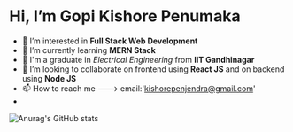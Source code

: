   # Hi, I’m **Gopi Kishore Penumaka**
- 👀 I’m interested in **Full Stack Web Development**
- 🌱 I’m currently learning **MERN Stack**
- 🤝 I'm a graduate in *Electrical Engineering* from **IIT Gandhinagar**
- 💞️ I’m looking to collaborate on frontend using **React JS** and on backend using **Node JS**
- 📫 How to reach me ---> email:'kishorepenjendra@gmail.com'
- 
![Anurag's GitHub stats](https://github-readme-stats.vercel.app/api?username=gopikish1998&show_icons=true&theme=tokyonight)

<!---
gopikish1998/gopikish1998 is a ✨ special ✨ repository because its `README.md` (this file) appears on your GitHub profile.
You can click the Preview link to take a look at your changes.
--->
